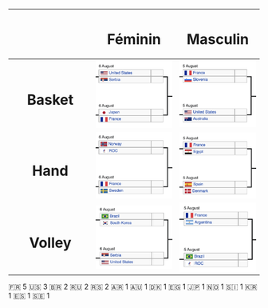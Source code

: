 <style>
    h1 {
        text-align: center;
    }
    td {
        width:33%;
        text-align: center;
        vertical-align: middle;
    }
</style>

|   	| <h1>Féminin</h1>  	|  <h1>Masculin</h1> 	|
|---	|---	|---	|
| <h1>Basket</h1>  	| ![](/jo/basketballW.png) | ![](/jo/basketballM.png) |
| <h1>Hand</h1>  	| ![](/jo/handballW.png) | ![](/jo/handballM.png) |
| <h1>Volley</h1>  	| ![](/jo/volleyballW.png) | ![](/jo/volleyballM.png) |

🇫🇷 5
🇺🇸 3
🇧🇷 2
🇷🇺 2
🇷🇸 2
🇦🇷 1
🇦🇺 1
🇩🇰 1
🇪🇬 1
🇯🇵 1
🇳🇴 1
🇸🇮 1
🇰🇷 1
🇪🇸 1
🇸🇪 1

